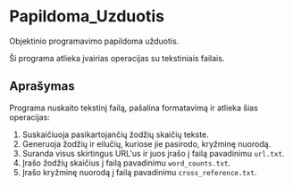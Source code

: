 # Papildoma_Uzduotis

Objektinio programavimo papildoma užduotis.

Ši programa atlieka įvairias operacijas su tekstiniais failais.

## Aprašymas

Programa nuskaito tekstinį failą, pašalina formatavimą ir atlieka šias operacijas:

1. Suskaičiuoja pasikartojančių žodžių skaičių tekste.
2. Generuoja žodžių ir eilučių, kuriose jie pasirodo, kryžminę nuorodą.
3. Suranda visus skirtingus URL'us ir juos įrašo į failą pavadinimu `url.txt`.
4. Įrašo žodžių skaičius į failą pavadinimu `word_counts.txt`.
5. Įrašo kryžminę nuorodą į failą pavadinimu `cross_reference.txt`.
